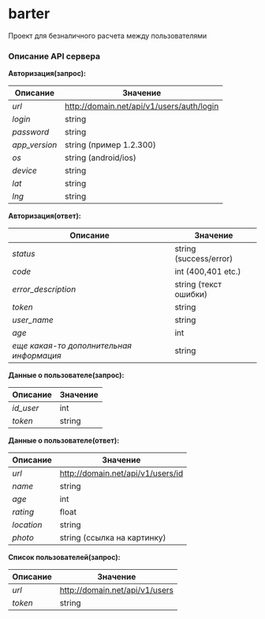# barter
Проект для безналичного расчета между пользователями


### Описание API  сервера

**Авторизация(запрос):**

Описание | Значение
------------ | -------------
*url*  | http://domain.net/api/v1/users/auth/login
*login* | string
*password* | string
*app_version* | string (пример 1.2.300)
*os* | string (android/ios)
*device* | string
*lat* | string
*lng* | string


**Авторизация(ответ):**

Описание | Значение
------------ | -------------
*status* | string (success/error)
*code* | int (400,401 etc.)
*error_description* | string  (текст ошибки)
*token* | string 
*user_name* | string
*age* | int
*еще какая-то дополнительная информация* | string

**Данные о пользователе(запрос):**

Описание | Значение
------------ | -------------
*id_user* | int
*token* | string


**Данные о пользователе(ответ):**

Описание | Значение
------------ | -------------
*url* | http://domain.net/api/v1/users/id
*name* | string
*age* | int
*rating* | float
*location*  | string
*photo* | string (ссылка на картинку)


**Список пользователей(запрос):**

Описание | Значение
------------ | -------------
*url* | http://domain.net/api/v1/users
*token* | string













